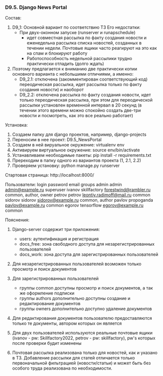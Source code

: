 ### D9.5. Django News Portal

Состав:
1. D9_1: Основной вариант по соответствию ТЗ
   Его недостатки:
   - При двух-оконном запуске (runserver и runapschedule) 
     - идет совместная рассылка по факту создания новости и 
       еженедельна рассылка списка новостей, созданных в течении недели.
       Почтовые ящики часто реагируют на это как на спам и блокируют работу
     - Работоспособность недельной рассылики трудно практически отладить (долго ждать)
2. Поэтому предлагается к вниманию две практически копии основного варианта
   с небольшими отличиями, а именно:
     - D9_2.1: отключена (закомментирован соответствующий код) переодическая рассылка,
       идет рассылка только по факту создания новости) и наоборот
     - D9_2.2: отключена рассылка по факту создания новости,
       идет только переодическая рассылка, при этом
       для переодической рассылки установлен временной интервал в 20 секунд
       (в течении этого времени можно спокойно создать две-три новости и посмотреть,
       как это все реально работает)
       
Установка:
1. Создаем папку для django проектов, например, django-projects
2. Переносим в нее проект: D9.5_NewsPortal
3. Создаем в ней вируальное окружение: virtualenv env
4. Активируем виртуальное окружение: source env/bin/activate
5. Устанавливаем необходимые пакеты: pip install -r requirements.txt
6. Пререходим в папку одного из вариантов проекта (1, 2.1, 2.2)
6. Проверяем установку: python manage.py runserver

Стартовая страница:
http://localhost:8000/

Пользователи:
 login   password      email                     groups
admin   admin         admin@example.ru          superuser
ivanov  skillfactory  forestwind@rambler.ru     common, author, owner
petrov  petrov        leontiy.radimoff@mail.ru  common
sidorov sidorov       sidorov@example.ru        common, author
pavlov  propoganda    pavlov@example.ru         common
egorov  tensorflow    egorov@example.ru         common

Пояснения:

1. Django-server содержит три приложения:
   - users: аутентификация и регистрация
   - docs_free: зона свободного доступа для незарегистрированных пользователей
   - docs_work: зона доступа для зарегистрированных пользователей

2. Для незарегистрированных пользователей возможен только просмотр и поиск документов

3. Для зарегистрированных пользователей
   - группы common доступны просмотр и поиск документов, а так же оформление подписки
   - группы authors дополнительно доступны создание и редактирование документов
   - группы owners дополнительно доступно удаление документов

3. Для редактирования документов пользователю предоставляются только те документы, автором которых он является 

4. Для двух пользователей используются реальные почтовые ящики
   (ivanov - pw: Skillfactory2022, petrov - pw: skillfactory), pw's которых после проверки будит изменены
   
5. Почтовая рассылка реализована только для новостей, как и указано в ТЗ.
   Добавление рассылки для статей отличается только первоначальной фильтрацией (новости/статьи)
   и может быть без особого труда реализована по необходимости.





